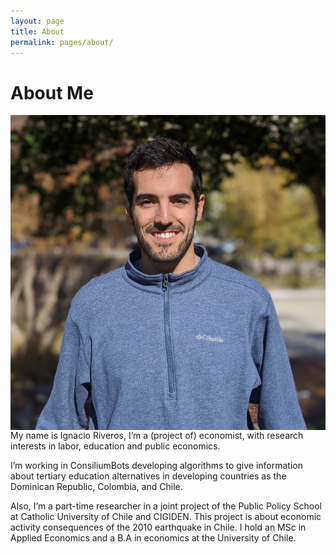 ```yaml
---
layout: page
title: About
permalink: pages/about/
---
```


# About Me

<img style="float: left;" src="/assets/images/profile.jpg">

My name is Ignacio Riveros, I’m a (project of) economist, with research interests in labor, education and public economics.

I’m working in ConsiliumBots developing algorithms to give information about tertiary education alternatives in developing countries as the Dominican Republic, Colombia, and Chile.

Also, I’m a part-time researcher in a joint project of the Public Policy School at Catholic University of Chile and CIGIDEN. This project is about economic activity consequences of the 2010 earthquake in Chile. I hold an MSc in Applied Economics and a B.A in economics at the University of Chile.
